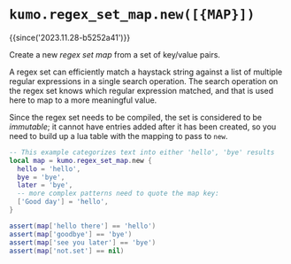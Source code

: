 # `kumo.regex_set_map.new([{MAP}])`

{{since('2023.11.28-b5252a41')}}

Create a new *regex set map* from a set of key/value pairs.

A regex set can efficiently match a haystack string against a list of multiple
regular expressions in a single search operation.  The search operation on the
regex set knows which regular expression matched, and that is used here to map
to a more meaningful value.

Since the regex set needs to be compiled, the set is considered to be
*immutable*; it cannot have entries added after it has been created,
so you need to build up a lua table with the mapping to pass to `new`.

```lua
-- This example categorizes text into either 'hello', 'bye' results
local map = kumo.regex_set_map.new {
  hello = 'hello',
  bye = 'bye',
  later = 'bye',
  -- more complex patterns need to quote the map key:
  ['Good day'] = 'hello',
}

assert(map['hello there'] == 'hello')
assert(map['goodbye'] == 'bye')
assert(map['see you later'] == 'bye')
assert(map['not.set'] == nil)
```

